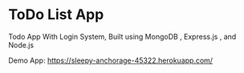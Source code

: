 # **ToDo List App**

Todo App With Login System, Built using MongoDB , Express.js , and Node.js

Demo App:
https://sleepy-anchorage-45322.herokuapp.com/

